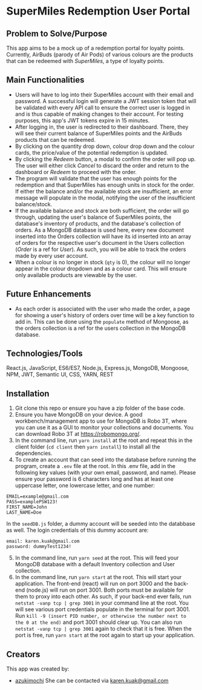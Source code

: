 # SuperMiles Redemption User Portal

## Problem to Solve/Purpose

This app aims to be a mock up of a redemption portal for loyalty points.  Currently, AirBuds (parody of Air Pods) of various colours are the products that can be redeemed with *SuperMiles*, a type of loyalty points. 

## Main Functionalities

* Users will have to log into their SuperMiles account with their email and password.  A successful login will generate a JWT session token that will be validated with every API call to ensure the correct user is logged in and is thus capable of making changes to their account. For testing purposes, this app's JWT tokens expire in 15 minutes. 
* After logging in, the user is redirected to their dashboard. There, they will see their current balance of SuperMiles points and the AirBuds products that can be redeemed.  
* By clicking on the quantity drop down, colour drop down and the colour cards, the price/value of the potential redemption is updated.
* By clicking the *Redeem* button, a modal to confirm the order will pop up.  The user will either click *Cancel* to discard the order and return to the dashboard or *Redeem* to proceed with the order.  
* The program will validate that the user has enough points for the redemption and that SuperMiles has enough units in stock for the order.  If either the balance and/or the available stock are insufficient, an error message will populate in the modal, notifying the user of the insufficient balance/stock. 
* If the available balance and stock are both sufficient, the order will go through, updating the user's balance of SuperMiles points, the database's inventory of products, and the database's collection of orders.  As a MongoDB database is used here, every new document inserted into the Orders collection will have its id inserted into an array of orders for the respective user's document in the Users collection (*Order* is a ref for *User*).  As such, you will be able to track the orders made by every user account. 
* When a colour is no longer in stock (`qty` is 0), the colour will no longer appear in the colour dropdown and as a colour card.  This will ensure only available products are viewable by the user. 

## Future Enhancements

* As each order is associated with the user who made the order, a page for showing a user's history of orders over time will be a key function to add in.  This can be done using the `populate` method of Mongoose, as the orders collection is a ref for the users collection in the MongoDB database. 

## Technologies/Tools

React.js, JavaScript, ES6/ES7, Node.js, Express.js, MongoDB, Mongoose, NPM, JWT, Semantic UI, CSS, YARN, REST

## Installation

1. Git clone this repo or ensure you have a zip folder of the base code. 
2. Ensure you have MongoDB on your device. A good workbench/management app to use for MongoDB is Robo 3T, where you can use it as a GUI to monitor your collections and documents. You can download Robo 3T at https://robomongo.org/. 
3. In the command line, run `yarn install` at the root and repeat this in the client folder (`cd client` then `yarn install`) to install all the dependencies. 
4. To create an account that can seed into the database before running the program, create a `.env` file at the root.  In this .env file, add in the following key values (with your own email, password, and name). Please ensure your password is 6 characters long and has at least one uppercase letter, one lowercase letter, and one number:

```
EMAIL=example@gmail.com
PASS=examplePSW123!
FIRST_NAME=John
LAST_NAME=Doe
```

In the `seedDB.js` folder, a dummy account will be seeded into the databbase as well.  The login credentials of this dummy account are:

```
email: karen.kuak@gmail.com
password: dummyTest1234!
```

5. In the command line, run `yarn seed` at the root.  This will feed your MongoDB database with a default Inventory collection and User collection. 
6. In the command line, run `yarn start` at the root. This will start your application.  The front-end (react) will run on port 3000 and the back-end (node.js) will run on port 3001.  Both ports must be available for them to proxy into each other.  As such, if your back-end ever fails, run `netstat -vanp tcp | grep 3001` in your command line at the root.  You will see various port credentials populate in the terminal for port 3001.  Run `kill -9 (insert PID number, or otherwise the number next to the 0 at the end)` and port 3001 should clear up.  You can also run `netstat -vanp tcp | grep 3001` again to check that it is free.  When the port is free, run `yarn start` at the root again to start up your application. 

## Creators

This app was created by:

* [azukimochi](https://github.com/azukimochi)
She can be contacted via karen.kuak@gmail.com
